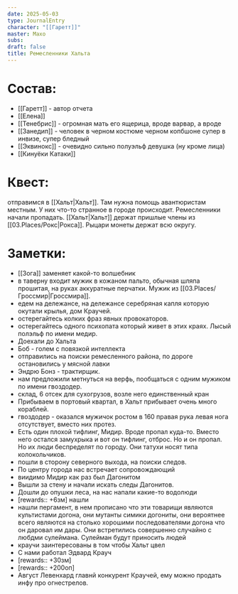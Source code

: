 ```yaml
---
date: 2025-05-03
type: JournalEntry
character: "[[Гаретт]]"
master: Махо
subs: 
draft: false
title: Ремесленники Хальта
---
```

# Состав:
- [[Гаретт]] - автор отчета
- [[Елена]]
- [[Тенебрис]] - огромная мать его ящерица, вроде варвар, а вроде 
- [[Занедип]] - человек в черном костюме черном копбшоне супер в инвизе, супер бледный
- [[Эквинокс]] - очевидно сильно полуэльф девушка (ну кроме лица)
- [[Кинуёки Катаки]]
# Квест:
отправимся в [[Хальт|Хальт]]. Там нужна помощь авантюристам местным. У них что-то странное в городе происходит. Ремесленники начали пропадать. [[Хальт|Хальт]] держат пришлые члены из [[03.Places/Рокс|Рокса]]. Рыцари монеты держат всю округу.
# Заметки:
- [[Зога]] заменяет какой-то волшебник
- в таверну входит мужик в кожаном пальто, обычная шляпа прошитая, на руках аккуратные перчатки. Мужик из [[03.Places/Гроссмир|Гроссмира]].
- едем на дележансе, на дележансе серебряная капля которую окутали крылья, дом Краучей.
- остерегайтесь колких фраз явных провокаторов.
- остерегайтесь одного психопата который живет в этих краях. Лысый полэльф по имени медир.
- Доехали до Хальта
- Боб - голем с повязкой интеллекта
- отправились на поиски ремесленного района, по дороге остановились у мясной лавки
- Эндрю Бонз - трактирщик.
- нам предложили метнуться на верфь, пообщаться с одним мужиком по имени гвоздодер.
- склад, 6 отсек для сухогрузов, возле него единственный кран
- Прибываем в портовый квартал, в Хальт прибывает очень много кораблей. 
- гвоздодер - оказался мужичок ростом в 160 правая рука левая нога отсутствует, вместо них протез.
- Есть один плохой тифлинг, Мидир. Вроде пропал куда-то. Вместо него остался замухрыка и вот он тифлинг, отброс. Но и он пропал. Но их люди беспределят по городу. Они татухи носят типа колокольчиков.
- пошли в сторону северного выхода, на поиски следов.
- По центру города нас встречает сопровождающий
- виидимо Мидир как раз был Дагонитом
- Вышли за стену и начали искать следы Дагонитов.
- Дошли до опушки леса, на нас напали какие-то водолюди
- [rewards:: +6зм] нашли
- нашли пергамент, в нем прописано что эти товарищи являются культистами догона, они мутанты симики догониты, они вероятнее всего являются на столько хорошими последователями догона что он даровал им дары. Они встретились совершенно случайно с любдми сулеймана. Сулейман будут приносить людей
- краучи заинтересованы в том чтобы Хальт цвел
- С нами работал Эдвард Крауч
- [rewards:: +30зм]
- [rewards:: +200оп]
- Август Левенхард главнй конкурент Краучей, ему можно продать инфу про огнестрелов.